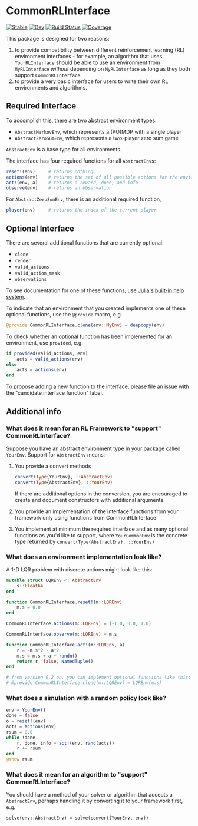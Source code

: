 # CommonRLInterface

[![Stable](https://img.shields.io/badge/docs-stable-blue.svg)](https://JuliaReinforcementLearning.github.io/CommonRLInterface.jl/stable)
[![Dev](https://img.shields.io/badge/docs-dev-blue.svg)](https://JuliaReinforcementLearning.github.io/CommonRLInterface.jl/dev)
[![Build Status](https://travis-ci.com/JuliaReinforcementLearning/CommonRLInterface.jl.svg?branch=master)](https://travis-ci.com/JuliaReinforcementLearning/CommonRLInterface.jl)
[![Coverage](https://codecov.io/gh/JuliaReinforcementLearning/CommonRLInterface.jl/branch/master/graph/badge.svg)](https://codecov.io/gh/JuliaReinforcementLearning/CommonRLInterface.jl)

This package is designed for two reasons:
1. to provide compatibility between different reinforcement learning (RL) environment interfaces - for example, an algorithm that uses `YourRLInterface` should be able to use an environment from `MyRLInterface` *without* depending on `MyRLInterface` as long as they both support `CommonRLInterface`.
2. to provide a very basic interface for users to write their own RL environments and algorithms.

## Required Interface

To accomplish this, there are two abstract environment types:
- `AbstractMarkovEnv`, which represents a (PO)MDP with a single player
- `AbstractZeroSumEnv`, which represents a two-player zero sum game

`AbstractEnv` is a base type for all environments.

The interface has four required functions for all `AbstractEnv`s:
```julia
reset!(env)     # returns nothing
actions(env)    # returns the set of all possible actions for the environment
act!(env, a)    # returns a reward, done, and info
observe(env)    # returns an observation
```

For `AbstractZeroSumEnv`, there is an additional required function,
```julia
player(env)     # returns the index of the current player
```

## Optional Interface

There are several additional functions that are currently optional:
- `clone`
- `render`
- `valid_actions`
- `valid_action_mask`
- `observations`

To see documentation for one of these functions, use [Julia's built-in help system](https://docs.julialang.org/en/v1/manual/documentation/index.html#Accessing-Documentation-1).

To indicate that an environment that you created implements one of these optional functions, use the `@provide` macro, e.g.
```julia
@provide CommonRLInterface.clone(env::MyEnv) = deepcopy(env)
```

To check whether an optional function has been implemented for an environment, use `provided`, e.g.
```julia
if provided(valid_actions, env)
    acts = valid_actions(env)
else
    acts = actions(env)
end
```

To propose adding a new function to the interface, please file an issue with the "candidate interface function" label.

## Additional info

### What does it mean for an RL Framework to "support" CommonRLInterface?

Suppose you have an abstract environment type in your package called `YourEnv`. Support for `AbstractEnv` means:

1. You provide a convert methods
    ```julia
    convert(Type{YourEnv}, ::AbstractEnv)
    convert(Type{AbstractEnv}, ::YourEnv)
    ```
    If there are additional options in the conversion, you are encouraged to create and document constructors with additional arguments.

2. You provide an implementation of the interface functions from your framework only using functions from CommonRLInterface

4. You implement at minimum the required interface and as many optional functions as you'd like to support, where `YourCommonEnv` is the concrete type returned by `convert(Type{AbstractEnv}, ::YourEnv)`

### What does an environment implementation look like?

A 1-D LQR problem with discrete actions might look like this:
```julia
mutable struct LQREnv <: AbstractEnv
    s::Float64
end

function CommonRLInterface.reset!(m::LQREnv)
    m.s = 0.0
end

CommonRLInterface.actions(m::LQREnv) = (-1.0, 0.0, 1.0)

CommonRLInterface.observe(m::LQREnv) = m.s

function CommonRLInterface.act!(m::LQREnv, a)
    r = -m.s^2 - a^2
    m.s = m.s + a + randn()
    return r, false, NamedTuple()
end

# from version 0.2 on, you can implement optional functions like this:
# @provide CommonRLInterface.clone(m::LQREnv) = LQREnv(m.s)
```

### What does a simulation with a random policy look like?

```julia
env = YourEnv()
done = false
o = reset!(env)
acts = actions(env)
rsum = 0.0
while !done
    r, done, info = act!(env, rand(acts)) 
    r += rsum
end
@show rsum
```

### What does it mean for an algorithm to "support" CommonRLInterface?

You should have a method of your solver or algorithm that accepts a `AbstractEnv`, perhaps handling it by converting it to your framework first, e.g.
```
solve(env::AbstractEnv) = solve(convert(YourEnv, env))
```
